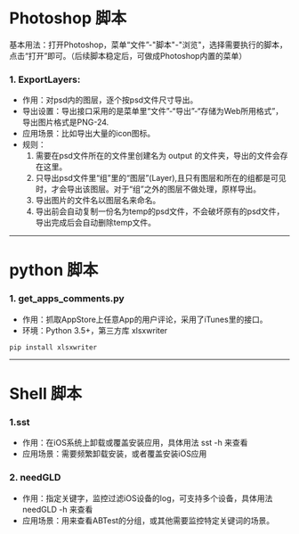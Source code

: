 # Photoshop 脚本
基本用法：打开Photoshop，菜单“文件”-"脚本"-"浏览"，选择需要执行的脚本，点击“打开”即可。（后续脚本稳定后，可做成Photoshop内置的菜单）

### 1. ExportLayers: 
- 作用：对psd内的图层，逐个按psd文件尺寸导出。
- 导出设置：导出接口采用的是菜单里“文件”-“导出”-“存储为Web所用格式”，导出图片格式是PNG-24.
- 应用场景：比如导出大量的icon图标。
- 规则：
  1. 需要在psd文件所在的文件里创建名为 output 的文件夹，导出的文件会存在这里。
  2. 只导出psd文件里“组”里的“图层”(Layer),且只有图层和所在的组都是可见时，才会导出该图层。对于“组”之外的图层不做处理，原样导出。
  3. 导出图片的文件名以图层名来命名。
  4. 导出前会自动复制一份名为temp的psd文件，不会破坏原有的psd文件，导出完成后会自动删除temp文件。




---

# python 脚本

### 1. get_apps_comments.py
- 作用：抓取AppStore上任意App的用户评论，采用了iTunes里的接口。
- 环境：Python 3.5+，第三方库 xlsxwriter

```
pip install xlsxwriter
```



---

# Shell 脚本

### 1.sst 
- 作用：在iOS系统上卸载或覆盖安装应用，具体用法 sst -h 来查看
- 应用场景：需要频繁卸载安装，或者覆盖安装iOS应用

### 2. needGLD
- 作用：指定关键字，监控过滤iOS设备的log，可支持多个设备，具体用法 needGLD -h 来查看
- 应用场景：用来查看ABTest的分组，或其他需要监控特定关键词的场景。










